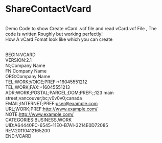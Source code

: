 # ShareContactVcard
<br>Demo Code to show Create vCard .vcf file and read vCard.vcf File , The code is written Roughly but working perfectly!
<br>How A vCard Fomat look like which you can create

<br>BEGIN:VCARD<br>
VERSION:2.1<br>
N:;Company Name<br>
FN:Company Name<br>
ORG:Company Name<br>
TEL;WORK;VOICE;PREF:+16045551212<br>
TEL;WORK;FAX:+16045551213<br>
ADR;WORK;POSTAL;PARCEL;DOM;PREF:;;123 main street;vancouver;bc;v0v0v0;canada<br>
EMAIL;INTERNET;PREF:user@example.com<br>
URL;WORK;PREF:http://www.example.com/<br>
NOTE:http://www.example.com/<br>
CATEGORIES:BUSINESS,WORK<br>
UID:A64440FC-6545-11E0-B7A1-3214E0D72085<br>
REV:20110412165200<br>
END:VCARD<br>

